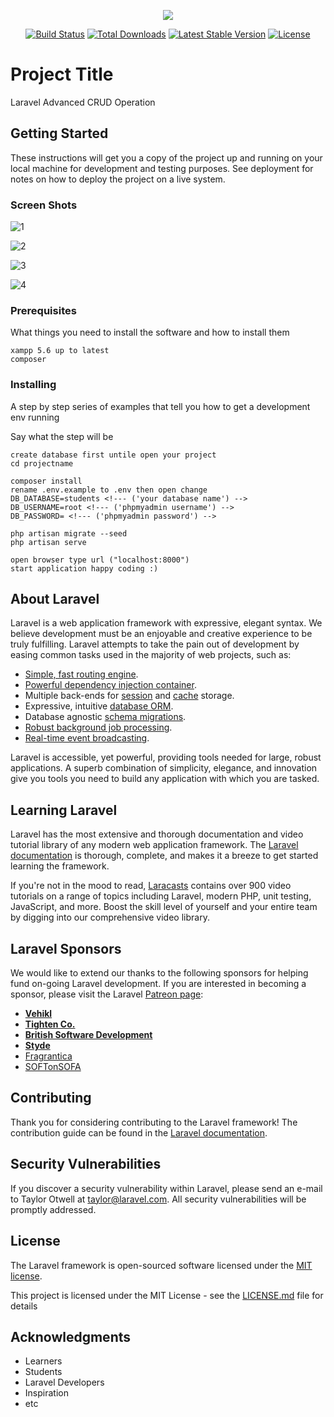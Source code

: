 <p align="center"><img src="https://laravel.com/assets/img/components/logo-laravel.svg"></p>

<p align="center">
<a href="https://travis-ci.org/laravel/framework"><img src="https://travis-ci.org/laravel/framework.svg" alt="Build Status"></a>
<a href="https://packagist.org/packages/laravel/framework"><img src="https://poser.pugx.org/laravel/framework/d/total.svg" alt="Total Downloads"></a>
<a href="https://packagist.org/packages/laravel/framework"><img src="https://poser.pugx.org/laravel/framework/v/stable.svg" alt="Latest Stable Version"></a>
<a href="https://packagist.org/packages/laravel/framework"><img src="https://poser.pugx.org/laravel/framework/license.svg" alt="License"></a>
</p>

# Project Title

Laravel Advanced CRUD Operation

## Getting Started

These instructions will get you a copy of the project up and running on your local machine for development and testing purposes. See deployment for notes on how to deploy the project on a live system.

### Screen Shots

![1](https://user-images.githubusercontent.com/16932359/42864266-73c4ce50-8a98-11e8-9e05-eda46767cb05.png)

![2](https://user-images.githubusercontent.com/16932359/42864309-9618de24-8a98-11e8-870e-7435b8940dfc.png)

![3](https://user-images.githubusercontent.com/16932359/42864319-a0cb66d4-8a98-11e8-9c8c-1971ef63810d.png)

![4](https://user-images.githubusercontent.com/16932359/42864333-a928bef8-8a98-11e8-82cb-729b798b3d11.png)

### Prerequisites

What things you need to install the software and how to install them

```
xampp 5.6 up to latest
composer
```

### Installing

A step by step series of examples that tell you how to get a development env running

Say what the step will be

```
create database first untile open your project
cd projectname

composer install
rename .env.example to .env then open change
DB_DATABASE=students <!--- ('your database name') -->  
DB_USERNAME=root <!--- ('phpmyadmin username') -->
DB_PASSWORD= <!--- ('phpmyadmin password') -->

php artisan migrate --seed
php artisan serve

open browser type url ("localhost:8000")
start application happy coding :)
```

## About Laravel

Laravel is a web application framework with expressive, elegant syntax. We believe development must be an enjoyable and creative experience to be truly fulfilling. Laravel attempts to take the pain out of development by easing common tasks used in the majority of web projects, such as:

- [Simple, fast routing engine](https://laravel.com/docs/routing).
- [Powerful dependency injection container](https://laravel.com/docs/container).
- Multiple back-ends for [session](https://laravel.com/docs/session) and [cache](https://laravel.com/docs/cache) storage.
- Expressive, intuitive [database ORM](https://laravel.com/docs/eloquent).
- Database agnostic [schema migrations](https://laravel.com/docs/migrations).
- [Robust background job processing](https://laravel.com/docs/queues).
- [Real-time event broadcasting](https://laravel.com/docs/broadcasting).

Laravel is accessible, yet powerful, providing tools needed for large, robust applications. A superb combination of simplicity, elegance, and innovation give you tools you need to build any application with which you are tasked.

## Learning Laravel

Laravel has the most extensive and thorough documentation and video tutorial library of any modern web application framework. The [Laravel documentation](https://laravel.com/docs) is thorough, complete, and makes it a breeze to get started learning the framework.

If you're not in the mood to read, [Laracasts](https://laracasts.com) contains over 900 video tutorials on a range of topics including Laravel, modern PHP, unit testing, JavaScript, and more. Boost the skill level of yourself and your entire team by digging into our comprehensive video library.

## Laravel Sponsors

We would like to extend our thanks to the following sponsors for helping fund on-going Laravel development. If you are interested in becoming a sponsor, please visit the Laravel [Patreon page](http://patreon.com/taylorotwell):

- **[Vehikl](http://vehikl.com)**
- **[Tighten Co.](https://tighten.co)**
- **[British Software Development](https://www.britishsoftware.co)**
- **[Styde](https://styde.net)**
- [Fragrantica](https://www.fragrantica.com)
- [SOFTonSOFA](https://softonsofa.com/)

## Contributing

Thank you for considering contributing to the Laravel framework! The contribution guide can be found in the [Laravel documentation](http://laravel.com/docs/contributions).

## Security Vulnerabilities

If you discover a security vulnerability within Laravel, please send an e-mail to Taylor Otwell at taylor@laravel.com. All security vulnerabilities will be promptly addressed.

## License

The Laravel framework is open-sourced software licensed under the [MIT license](http://opensource.org/licenses/MIT).

This project is licensed under the MIT License - see the [LICENSE.md](LICENSE.md) file for details

## Acknowledgments

- Learners
- Students
- Laravel Developers
- Inspiration
- etc
